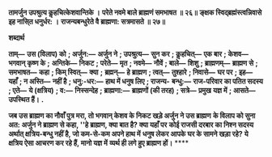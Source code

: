 **तामर्जुन उपश्रुत्य कॢहचित्केशवान्तिके ।** **परेते नवमे बाले ब्राह्मणं समभाषत ॥ २६॥** **ङ्क्षक स्विद्ब्रह्मंस्त्वन्निवासे इह नासि्त धनुर्धर: ।** **राजन्यबन्धुरेते वै ब्राह्मणा: सत्रमासते ॥ २७॥** 

**शब्दार्थ** 

**ताम्—** **उस (विलाप) को** **; अर्जुन:—** **अर्जुन ने** **; उपश्रुत्य—** **सुन कर** **; कॢहचित्—** **एक बार** **; केशव—** **भगवान् कृष्ण के** **;** **अन्तिके—** **निकट** **; परेते—** **मृत** **; नवमे—** **नौवें** **; बाले—** **शिशु** **; ब्राह्मणम्—** **ब्राह्मण से** **; समभाषत—** **कहा** **; किम् स्वित्—** **क्या** **;** **ब्रह्मन्—** **हे ब्राह्मण** **; त्वत्—** **तुश्हारे** **; निवासे—** **घर पर** **; इह—** **यहाँ** **; न अस्ति—** **नहीं है** **; धनु:-धर:—** **हाथ में धनुष लिए** **; राजन्य-** **बन्धु:—** **राज-परिवार का पतित सदस्य** **; एते—** **ये (क्षत्रिय)** **; व:—** **निस्सन्देह** **; ब्राह्मणा:—** **ब्राह्मणों (की तरह)** **; सत्रे—** **प्रमुख** **यज्ञ में** **; आसते—** **उपस्थित हैं।** **.** 

**जब उस ब्राह्मण का नौवाँ पुत्र मरा, तो भगवान् केशव के निकट खड़े अर्जुन ने उस ब्राह्मण** **के विलाप को सुना अत: अर्जुन ने ब्राह्मण से कहा, ''हे ब्राह्मण, क्या बात है? क्या यहाँ पर** **कोई राजसी दरबार का निश्न सदस्य अर्थात् क्षत्रिय-बन्धु नहीं है, जो कम-से-कम अपने हाथ में** **धनुष लेकर आपके घर के सामने खड़ा रहे? ये क्षत्रिय ऐसा आचरण कर रहे हैं, मानो यज्ञ में** **व्यर्थ ही लगे हुए ब्राह्मण हों।** **** 